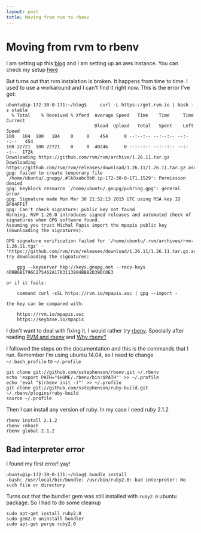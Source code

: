 ```yaml
---
layout: post
totle: Moving from rvm to rbenv
---
```


# Moving from rvm to rbenv

I am setting up this [blog](http://framallo.com) and I am setting up an aws instance. You can check my setup [here](https://github.com/framallo/blog/tree/gh-pages/server_setup)

But turns out that rvm instalation is broken. It happens from time to time.  I used to use a workaround and I can't find it right now. This is the error I've got:

    ubuntu@ip-172-30-0-171:~/blog$     curl -L https://get.rvm.io | bash -s stable
      % Total    % Received % Xferd  Average Speed   Time    Time     Time  Current
                                     Dload  Upload   Total   Spent    Left  Speed
    100   184  100   184    0     0    454      0 --:--:-- --:--:-- --:--:--   454
    100 22721  100 22721    0     0  40246      0 --:--:-- --:--:-- --:--:--  172k
    Downloading https://github.com/rvm/rvm/archive/1.26.11.tar.gz
    Downloading https://github.com/rvm/rvm/releases/download/1.26.11/1.26.11.tar.gz.asc
    gpg: failed to create temporary file `/home/ubuntu/.gnupg/.#lk0xabc0b0.ip-172-30-0-171.1529': Permission denied
    gpg: keyblock resource `/home/ubuntu/.gnupg/pubring.gpg': general error
    gpg: Signature made Mon Mar 30 21:52:13 2015 UTC using RSA key ID BF04FF17
    gpg: Can't check signature: public key not found
    Warning, RVM 1.26.0 introduces signed releases and automated check of signatures when GPG software found.
    Assuming you trust Michal Papis import the mpapis public key (downloading the signatures).

    GPG signature verification failed for '/home/ubuntu/.rvm/archives/rvm-1.26.11.tgz' - 'https://github.com/rvm/rvm/releases/download/1.26.11/1.26.11.tar.gz.asc'!
    try downloading the signatures:

        gpg --keyserver hkp://keys.gnupg.net --recv-keys 409B6B1796C275462A1703113804BB82D39DC0E3

    or if it fails:

        command curl -sSL https://rvm.io/mpapis.asc | gpg --import -

    the key can be compared with:

        https://rvm.io/mpapis.asc
        https://keybase.io/mpapis

I don't want to deal with fixing it. I would rather try [rbenv](http://rbenv.org/). Specially after reading [RVM and rbenv](http://jonathan-jackson.net/rvm-and-rbenv) and [Why rbenv?](https://github.com/sstephenson/rbenv/wiki/Why-rbenv%3F)

I followed the steps on the documentation and this is the commands that I run. Remember I'm using ubuntu 14.04, so I need to change `~/.bash_profile` to `~/.profile`

    git clone git://github.com/sstephenson/rbenv.git ~/.rbenv
    echo 'export PATH="$HOME/.rbenv/bin:$PATH"' >> ~/.profile
    echo 'eval "$(rbenv init -)"' >> ~/.profile
    git clone git://github.com/sstephenson/ruby-build.git ~/.rbenv/plugins/ruby-build
    source ~/.profile

Then I can install any version of ruby. In my case I need ruby 2.1.2

    rbenv install 2.1.2
    rbenv rehash
    rbenv global 2.1.2

## Bad interpreter error

I found my first error! yay!

    ubuntu@ip-172-30-0-171:~/blog$ bundle install
    -bash: /usr/local/bin/bundle: /usr/bin/ruby2.0: bad interpreter: No such file or directory

Turns out that the bundler gem was still installed with `ruby2.0` ubuntu package. So I had to do some cleanup

    sudo apt-get install ruby2.0
    sudo gem2.0 uninstall bundler
    sudo apt-get purge ruby2.0
